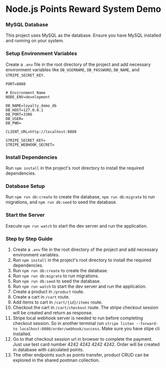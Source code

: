 # Node.js Points Reward System Demo

### MySQL Database

This project uses MySQL as the database. Ensure you have MySQL installed and running on your system.

### Setup Environment Variables

Create a `.env` file in the root directory of the project and add necessary environment variables like `DB_USERNAME`, `DB_PASSWORD`, `DB_NAME`, and `STRIPE_SECRET_KEY`.

```
PORT=8080

# Environment Name
NODE_ENV=development

DB_NAME=loyalty_demo_db
DB_HOST=127.0.0.1
DB_PORT=3306
DB_USER=
DB_PWD=

CLIENT_URL=http://localhost:8080

STRIPE_SECRET_KEY=
STRIPE_WEBHOOK_SECRET=
```

### Install Dependencies

Run `npm install` in the project's root directory to install the required dependencies.

### Database Setup

Run `npm run db:create` to create the database, `npm run db:migrate` to run migrations, and `npm run db:seed` to seed the database.

### Start the Server

Execute `npm run watch` to start the dev server and run the application.

### Step by Step Guide

1. Create a `.env` file in the root directory of the project and add necessary environment variables.
2. Run `npm install` in the project's root directory to install the required dependencies.
3. Run `npm run db:create` to create the database.
4. Run `npm run db:migrate` to run migrations.
5. Run `npm run db:seed` to seed the database.
6. Run `npm run watch` to start the dev server and run the application.
7. Create a product in `/product` route.
8. Create a cart in `/cart` route.
9. Add items to cart in `/cart/{id}/items` route.
10. Checkout the cart in `/cart/checkout` route. The stripe checkout session will be created and return as response.
11. Stripe local webhook server is needed to run before completing checkout session. So in another terminal run `stripe listen --forward-to localhost:8080/order/webhook/success`. Make sure you have stipe cli installed.
12. Go to that checkout session url in browser to complete the payment. Just use test card number 4242 4242 4242 4242. Order will be created in database with calculated points.
13. The other endpoints such as points transfer, product CRUD can be explored in the shared postman collection.
